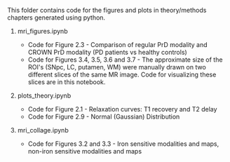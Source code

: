 This folder contains code for the figures and plots in theory/methods chapters generated using python. 

1. mri_figures.ipynb
   * Code for Figure 2.3 - Comparison of regular PrD modality and CROWN PrD modality  (PD patients vs healthy controls)
   * Code for Figures 3.4, 3.5, 3.6 and 3.7 - The approximate size of the ROI's (SNpc, LC, putamen, WM) were manually drawn on two different slices of the same MR image. Code for visualizing these slices are in this notebook.

2. plots_theory.ipynb
   * Code for Figure 2.1 - Relaxation curves: T1 recovery and T2 delay
   * Code for Figure 2.9 - Normal (Gaussian) Distribution

3. mri_collage.ipynb
   * Code for Figures 3.2 and 3.3 - Iron sensitive modalities and maps, non-iron sensitive modalities and maps
